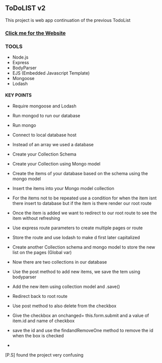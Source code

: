 
## ToDoLIST v2

This project is web app continuation of the previous TodoList 
<a href="https://todolist-52s7.onrender.com"><h3>Click me for the Website</h3></a>

### TOOLS

- Node.js
- Express
- BodyParser
- EJS (Embedded Javascript Template)
- Mongoose
- Lodash

#### KEY POINTS

- Require mongoose and Lodash
- Run mongod to run our database
- Run mongo 
- Connect to local database host
- Instead of an array we used a database
- Create your Collection Schema
- Create your Collection using Mongo model
- Create the items of your database based on the schema using the mongo model
- Insert the items into your Mongo model collection
- For the items not to be repeated use a condition for when the item isnt there insert to database but if the item is there render our root route 
- Once the item is added we want to redirect to our root route to see the item without refreshing
- Use express route parameters to create multiple pages or route 
- Store the route and use lodash to make d first later capitalized 
- Create another Collection schema and mongo model to store the new list on the pages (Global var)
- Now there are two collections in our database


- Use the post method to add new items, we save the tem using bodyparser
- Add the new item using collection model and .save()
- Redirect back to root route

- Use post method to also delete from the checkbox
- Give the checkbox an onchanged= this.form.submit and a value of item.id and name of checkbox
- save the id and use the findandRemoveOne method to remove the id when the box is checked
- 



[P.S] found the project very confusing

